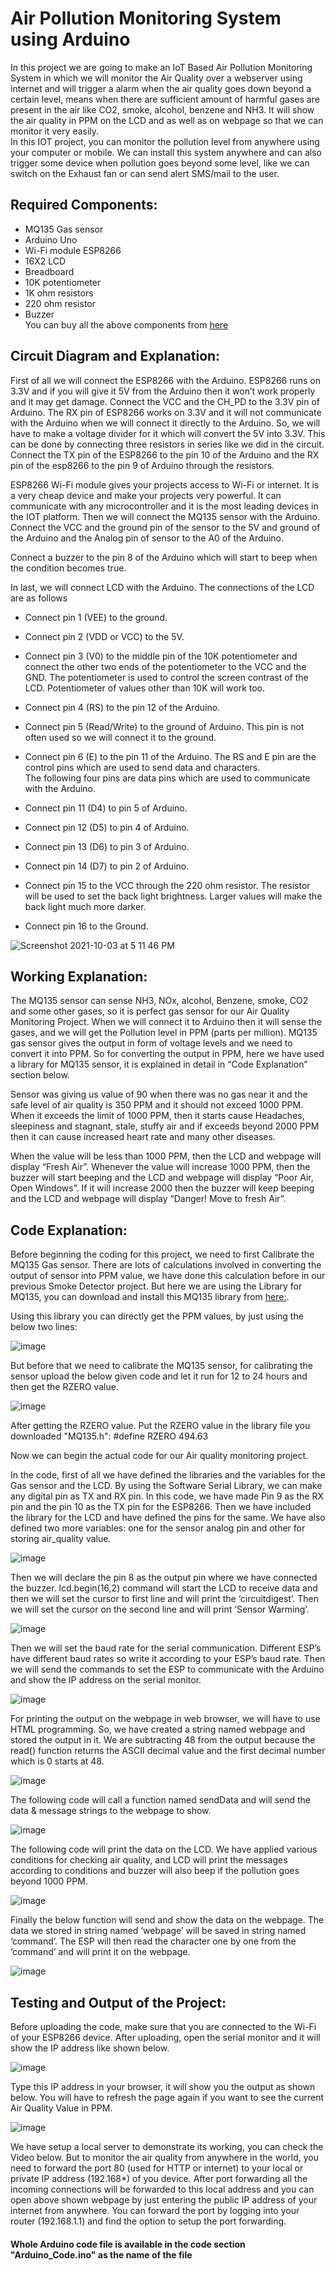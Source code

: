 # Air Pollution Monitoring System using Arduino
 In this project we are going to make an IoT Based Air Pollution Monitoring System in which we will monitor the Air Quality over a webserver using internet and will trigger a alarm when the air quality goes down beyond a certain level, means when there are sufficient amount of harmful gases are present in the air like CO2, smoke, alcohol, benzene and NH3. It will show the air quality in PPM on the LCD and as well as on webpage so that we can monitor it very easily.<br>
In this IOT project, you can monitor the pollution level from anywhere using your computer or mobile. We can install this system anywhere and can also trigger some device when pollution goes beyond some level, like we can switch on the Exhaust fan or can send alert SMS/mail to the user.<br>

## Required Components:
- MQ135 Gas sensor
- Arduino Uno
- Wi-Fi module ESP8266
- 16X2 LCD
- Breadboard
- 10K potentiometer
- 1K ohm resistors
- 220 ohm resistor
- Buzzer <br>
You can buy all the above components from [here](https://quartzcomponents.com/collections/iot-project-air-quality-monitoring-using-arduino) <br>

## Circuit Diagram and Explanation:
First of all we will connect the ESP8266 with the Arduino. ESP8266 runs on 3.3V and if you will give it 5V from the Arduino then it won’t work properly and it may get damage. Connect the VCC and the CH_PD to the 3.3V pin of Arduino. The RX pin of ESP8266 works on 3.3V and it will not communicate with the Arduino when we will connect it directly to the Arduino. So, we will have to make a voltage divider for it which will convert the 5V into 3.3V. This can be done by connecting three resistors in series like we did in the circuit. Connect the TX pin of the ESP8266 to the pin 10 of the Arduino and the RX pin of the esp8266 to the pin 9 of Arduino through the resistors.<br>

ESP8266 Wi-Fi module gives your projects access to Wi-Fi or internet. It is a very cheap device and make your projects very powerful. It can communicate with any microcontroller and it is the most leading devices in the IOT platform.
Then we will connect the MQ135 sensor with the Arduino. Connect the VCC and the ground pin of the sensor to the 5V and ground of the Arduino and the Analog pin of sensor to the A0 of the Arduino.<br>

Connect a buzzer to the pin 8 of the Arduino which will start to beep when the condition becomes true.<br>

In last, we will connect LCD with the Arduino. The connections of the LCD are as follows<br>

- Connect pin 1 (VEE) to the ground.
- Connect pin 2 (VDD or VCC) to the 5V.
- Connect pin 3 (V0) to the middle pin of the 10K potentiometer and connect the other two ends of the potentiometer to the VCC and the GND. The potentiometer is used to control the screen contrast of the LCD. Potentiometer of values other than 10K will work too.
- Connect pin 4 (RS) to the pin 12 of the Arduino.
- Connect pin 5 (Read/Write) to the ground of Arduino. This pin is not often used so we will connect it to the ground.
- Connect pin 6 (E) to the pin 11 of the Arduino. The RS and E pin are the control pins which are used to send data and characters.<br>
The following four pins are data pins which are used to communicate with the Arduino.
- Connect pin 11 (D4) to pin 5 of Arduino.

- Connect pin 12 (D5) to pin 4 of Arduino.

- Connect pin 13 (D6) to pin 3 of Arduino.

- Connect pin 14 (D7) to pin 2 of Arduino.

- Connect pin 15 to the VCC through the 220 ohm resistor. The resistor will be used to set the back light brightness. Larger values will make the back light much more darker.
- Connect pin 16 to the Ground.

![Screenshot 2021-10-03 at 5 11 46 PM](https://user-images.githubusercontent.com/76275812/135752252-3e5a77bd-1ae1-4d0c-bb6e-15adeac8bcdc.png) <br>

## Working Explanation:
The MQ135 sensor can sense NH3, NOx, alcohol, Benzene, smoke, CO2 and some other gases, so it is perfect gas sensor for our Air Quality Monitoring Project. When we will connect it to Arduino then it will sense the gases, and we will get the Pollution level in PPM (parts per million). MQ135 gas sensor gives the output in form of voltage levels and we need to convert it into PPM. So for converting the output in PPM, here we have used a library for MQ135 sensor, it is explained in detail in “Code Explanation” section below.<br>

Sensor was giving us value of 90 when there was no gas near it and the safe level of air quality is 350 PPM and it should not exceed 1000 PPM. When it exceeds the limit of 1000 PPM, then it starts cause Headaches, sleepiness and stagnant, stale, stuffy air and if exceeds beyond 2000 PPM then it can cause increased heart rate and many other diseases.<br>

When the value will be less than 1000 PPM, then the LCD and webpage will display “Fresh Air”.  Whenever the value will increase 1000 PPM, then the buzzer will start beeping and the LCD and webpage will display “Poor Air, Open Windows”. If it will increase 2000 then the buzzer will keep beeping and the LCD and webpage will display “Danger! Move to fresh Air”.<br>

## Code Explanation:
Before beginning the coding for this project, we need to first Calibrate the MQ135 Gas sensor. There are lots of calculations involved in converting the output of sensor into PPM value, we have done this calculation before in our previous Smoke Detector project. But here we are using the Library for MQ135, you can download and install this MQ135 library from [here:](https://github.com/GeorgK/MQ135).

Using this library you can directly get the PPM values, by just using the below two lines:

![image](https://user-images.githubusercontent.com/76275812/135752302-3768987e-00c5-4dfd-872e-4235b64481f9.png)

But before that we need to calibrate the MQ135 sensor, for calibrating the sensor upload the below given code and let it run for 12 to 24 hours and then get the RZERO value.

![image](https://user-images.githubusercontent.com/76275812/135752336-98686e19-a411-4bd2-8843-7375e27fc83b.png)

After getting the RZERO value. Put the RZERO value in the library file you downloaded "MQ135.h": #define RZERO 494.63 <br>

Now we can begin the actual code for our Air quality monitoring project.<br>

In the code, first of all we have defined the libraries and the variables for the Gas sensor and the LCD. By using the Software Serial Library, we can make any digital pin as TX and RX pin. In this code, we have made Pin 9 as the RX pin and the pin 10 as the TX pin for the ESP8266. Then we have included the library for the LCD and have defined the pins for the same. We have also defined two more variables: one for the sensor analog pin and other for storing air_quality value.

![image](https://user-images.githubusercontent.com/76275812/135752362-d574ebac-58da-47a6-a13a-caa5cfd67b32.png)

Then we will declare the pin 8 as the output pin where we have connected the buzzer. lcd.begin(16,2) command will start the LCD to receive data and then we will set the cursor to first line and will print the ‘circuitdigest’. Then we will set the cursor on the second line and will print ‘Sensor Warming’.

![image](https://user-images.githubusercontent.com/76275812/135752387-59ab1aa0-cffb-4c61-8e86-76c6128d0530.png)

Then we will set the baud rate for the serial communication. Different ESP’s have different baud rates so write it according to your ESP’s baud rate. Then we will send the commands to set the ESP to communicate with the Arduino and show the IP address on the serial monitor.

![image](https://user-images.githubusercontent.com/76275812/135752420-ee02cd0b-8dfd-4e9b-b0ec-e00cab92f5a3.png)

For printing the output on the webpage in web browser, we will have to use HTML programming. So, we have created a string named webpage and stored the output in it. We are subtracting 48 from the output because the read() function returns the ASCII decimal value and the first decimal number which is 0 starts at 48.

![image](https://user-images.githubusercontent.com/76275812/135752445-69a22aba-8254-4313-a2de-abc18829a581.png)

The following code will call a function named sendData and will send the data & message strings to the webpage to show.

![image](https://user-images.githubusercontent.com/76275812/135752474-861045ff-017a-4ff4-a330-2afa674bc7b0.png)

The following code will print the data on the LCD. We have applied various conditions for checking air quality, and LCD will print the messages according to conditions and buzzer will also beep if the pollution goes beyond 1000 PPM.

![image](https://user-images.githubusercontent.com/76275812/135752502-0e8231e7-cf64-48e1-b888-0e2225ec78c5.png)

Finally the below function will send and show the data on the webpage. The data we stored in string named ‘webpage’ will be saved in string named ‘command’. The ESP will then read the character one by one from the ‘command’ and will print it on the webpage.

![image](https://user-images.githubusercontent.com/76275812/135752527-7f256579-f86d-417d-9f37-1bba019886a0.png)

## Testing and Output of the Project:
Before uploading the code, make sure that you are connected to the Wi-Fi of your ESP8266 device. After uploading, open the serial monitor and it will show the IP address like shown below.

![image](https://user-images.githubusercontent.com/76275812/135752557-331aebc8-4803-4767-a41c-2e5012ee6ee1.png)

Type this IP address in your browser, it will show you the output as shown below. You will have to refresh the page again if you want to see the current Air Quality Value in PPM.

![image](https://user-images.githubusercontent.com/76275812/135752589-7c1bdcec-4863-4950-8432-67512db42e40.png)

We have setup a local server to demonstrate its working, you can check the Video below. But to monitor the air quality from anywhere in the world, you need to forward the port 80 (used for HTTP or internet) to your local or private IP address (192.168*) of you device. After port forwarding all the incoming connections will be forwarded to this local address and you can open above shown webpage by just entering the public IP address of your internet from anywhere. You can forward the port by logging into your router (192.168.1.1) and find the option to setup the port forwarding.

#### Whole Arduino code file is available in the code section "Arduino_Code.ino" as the name of the file

